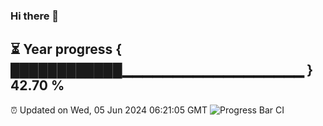 ### Hi there 👋
⏳ Year progress { ████████████▁▁▁▁▁▁▁▁▁▁▁▁▁▁▁▁▁▁ } 42.70 %
---
⏰ Updated on Wed, 05 Jun 2024 06:21:05 GMT
![Progress Bar CI](https://github.com/liununu/liununu/workflows/Progress%20Bar%20CI/badge.svg)
